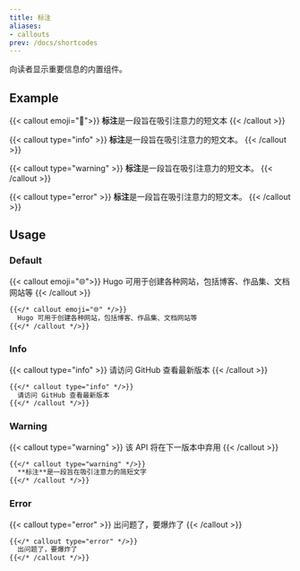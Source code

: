 ```yaml
---
title: 标注
aliases:
- callouts
prev: /docs/shortcodes
---
```


向读者显示重要信息的内置组件。

<!--more-->

## Example

{{< callout emoji="👾">}}
  **标注**是一段旨在吸引注意力的短文本
{{< /callout >}}

{{< callout type="info" >}}
  **标注**是一段旨在吸引注意力的短文本。
{{< /callout >}}

{{< callout type="warning" >}}
  **标注**是一段旨在吸引注意力的短文本。
{{< /callout >}}

{{< callout type="error" >}}
  **标注**是一段旨在吸引注意力的短文本。
{{< /callout >}}

## Usage

### Default

{{< callout emoji="🌐">}}
  Hugo 可用于创建各种网站，包括博客、作品集、文档网站等
{{< /callout >}}

```markdown
{{</* callout emoji="🌐" */>}}
  Hugo 可用于创建各种网站，包括博客、作品集、文档网站等
{{</* /callout */>}}
```

### Info

{{< callout type="info" >}}
  请访问 GitHub 查看最新版本
{{< /callout >}}

```markdown
{{</* callout type="info" */>}}
  请访问 GitHub 查看最新版本
{{</* /callout */>}}
```

### Warning

{{< callout type="warning" >}}
  该 API 将在下一版本中弃用
{{< /callout >}}

```markdown
{{</* callout type="warning" */>}}
  **标注**是一段旨在吸引注意力的简短文字
{{</* /callout */>}}
```

### Error

{{< callout type="error" >}}
  出问题了，要爆炸了
{{< /callout >}}

```markdown
{{</* callout type="error" */>}}
  出问题了，要爆炸了
{{</* /callout */>}}
```
